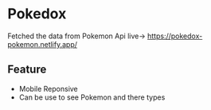 # Pokedox
Fetched the data from Pokemon Api
live-> https://pokedox-pokemon.netlify.app/

## Feature 
* Mobile Reponsive
* Can be use to see Pokemon and there types
